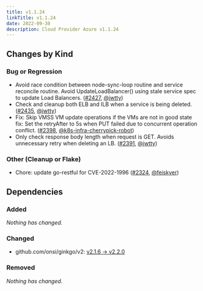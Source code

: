 ```yaml
---
title: v1.1.24
linkTitle: v1.1.24
date: 2022-09-30
description: Cloud Provider Azure v1.1.24
---
```



## Changes by Kind

### Bug or Regression

- Avoid race condition between node-sync-loop routine and service reconcile routine.
  Avoid UpdateLoadBalancer() using stale service spec to update Load Balancers. ([#2427](https://github.com/kubernetes-sigs/cloud-provider-azure/pull/2427), [@jwtty](https://github.com/jwtty))
- Check and cleanup both ELB and ILB when a service is being deleted. ([#2435](https://github.com/kubernetes-sigs/cloud-provider-azure/pull/2435), [@jwtty](https://github.com/jwtty))
- Fix: Skip VMSS VM update operations if the VMs are not in good state
  fix: Set the retryAfter to 5s when PUT failed due to concurrent operation conflict. ([#2398](https://github.com/kubernetes-sigs/cloud-provider-azure/pull/2398), [@k8s-infra-cherrypick-robot](https://github.com/k8s-infra-cherrypick-robot))
- Only check response body length when request is GET. Avoids unnecessary retry when deleting an LB. ([#2391](https://github.com/kubernetes-sigs/cloud-provider-azure/pull/2391), [@jwtty](https://github.com/jwtty))

### Other (Cleanup or Flake)

- Chore: update go-restful for CVE-2022-1996 ([#2324](https://github.com/kubernetes-sigs/cloud-provider-azure/pull/2324), [@feiskyer](https://github.com/feiskyer))

## Dependencies

### Added
_Nothing has changed._

### Changed
- github.com/onsi/ginkgo/v2: [v2.1.6 → v2.2.0](https://github.com/onsi/ginkgo/v2/compare/v2.1.6...v2.2.0)

### Removed
_Nothing has changed._
